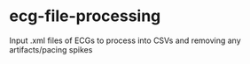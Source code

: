 # ecg-file-processing
Input .xml files of ECGs to process into CSVs and removing any artifacts/pacing spikes
